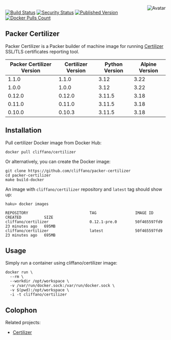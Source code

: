 <img align="right" src="https://raw.github.com/cliffano/packer-certilizer/master/avatar.jpg" alt="Avatar"/>

[![Build Status](https://github.com/cliffano/packer-certilizer/workflows/CI/badge.svg)](https://github.com/cliffano/packer-certilizer/actions?query=workflow%3ACI)
[![Security Status](https://snyk.io/test/github/cliffano/packer-certilizer/badge.svg)](https://snyk.io/test/github/cliffano/packer-certilizer)
[![Published Version](https://img.shields.io/docker/v/cliffano/certilizer.svg)](https://hub.docker.com/r/cliffano/certilizer/)
[![Docker Pulls Count](https://img.shields.io/docker/pulls/cliffano/certilizer.svg)](https://hub.docker.com/r/cliffano/certilizer/)

Packer Certilizer
-----------------

Packer Certilizer is a Packer builder of machine image for running [Certilizer](https://github.com/cliffano/certilizer) SSL/TLS certificates reporting tool.

| Packer Certilizer Version | Certilizer Version | Python Version | Alpine Version |
|---------------------------|--------------------|----------------|----------------|
| 1.1.0                     | 1.1.0              | 3.12           | 3.22           |
| 1.0.0                     | 1.0.0              | 3.12           | 3.22           |
| 0.12.0                    | 0.12.0             | 3.11.5         | 3.18           |
| 0.11.0                    | 0.11.0             | 3.11.5         | 3.18           |
| 0.10.0                    | 0.10.3             | 3.11.5         | 3.18           |

Installation
------------

Pull certilizer Docker image from Docker Hub:

    docker pull cliffano/certilizer

Or alternatively, you can create the Docker image:

    git clone https://github.com/cliffano/packer-certilizer
    cd packer-certilizer
    make build-docker

An image with `cliffano/certilizer` repository and `latest` tag should show up:

    haku> docker images

    REPOSITORY                           TAG                 IMAGE ID       CREATED          SIZE
    cliffano/certilizer                  0.12.1-pre.0        50f465597fd9   23 minutes ago   695MB
    cliffano/certilizer                  latest              50f465597fd9   23 minutes ago   695MB

Usage
-----

Simply run a container using cliffano/certilizer image:

    docker run \
      --rm \
      --workdir /opt/workspace \
      -v /var/run/docker.sock:/var/run/docker.sock \
      -v $(pwd):/opt/workspace \
      -i -t cliffano/certilizer

Colophon
--------

Related projects:

* [Certilizer](https://github.com/cliffano/certilizer)